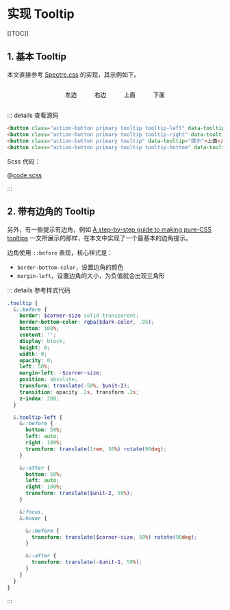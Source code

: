 # 实现 Tooltip

<!-- markdownlint-disable MD033 -->

[[TOC]]

## 1. 基本 Tooltip

本文直接参考 [Spectre.css](https://github.com/picturepan2/spectre/blob/master/src/_tooltips.scss) 的实现，其示例如下。

<div style="display: flex; justify-content: center;">
<button class="action-button primary tooltip tooltip-left" data-tooltip="提示">左边</button>
<button class="action-button primary tooltip tooltip-right" data-tooltip="提示">右边</button>
<button class="action-button primary tooltip" data-tooltip="提示">上面</button>
<button class="action-button primary tooltip tooltip-bottom" data-tooltip="提示">下面</button>
</div>

<style lang="scss" scoped>
@import "@/styles/tooltip.scss";
button {
  background-color: var(--c-brand-light);
  border-color: var(--c-brand);
  display: inline-block;
  border: 1px solid transparent;
  border-radius: 4px;
  padding: 0.5em 1em;
  margin: 0.5em;
}
</style>

::: details 查看源码

```html
<button class="action-button primary tooltip tooltip-left" data-tooltip="提示">左边</button>
<button class="action-button primary tooltip tooltip-right" data-tooltip="提示">右边</button>
<button class="action-button primary tooltip" data-tooltip="提示">上面</button>
<button class="action-button primary tooltip tooltip-bottom" data-tooltip="提示">下面</button>
```

Scss 代码：

@[code scss](@/styles/tooltip.scss)

:::

## 2. 带有边角的 Tooltip

另外，有一些提示有边角，例如 [A step-by-step guide to making pure-CSS tooltips](https://www.freecodecamp.org/news/a-step-by-step-guide-to-making-pure-css-tooltips-3d5a3e237346) 一文所展示的那样，在本文中实现了一个最基本的边角提示。

边角使用 `::before` 表现，核心样式是：

- `border-bottom-color`，设置边角的颜色
- `margin-left`，设置边角的大小，为负值就会出现三角形

::: details 参考样式代码

```scss
.tooltip {
  &::before {
    border: $corner-size solid transparent;
    border-bottom-color: rgba($dark-color, .95);
    bottom: 100%;
    content: '';
    display: block;
    height: 0;
    width: 0;
    opacity: 0;
    left: 50%;
    margin-left: -$corner-size;
    position: absolute;
    transform: translate(-50%, $unit-2);
    transition: opacity .2s, transform .2s;
    z-index: 200;
  }

  &.tooltip-left {
    &::before {
      bottom: 50%;
      left: auto;
      right: 100%;
      transform: translate(1rem, 50%) rotate(90deg);
    }

    &::after {
      bottom: 50%;
      left: auto;
      right: 100%;
      transform: translate($unit-2, 50%);
    }

    &:focus,
    &:hover {

      &::before {
        transform: translate($corner-size, 50%) rotate(90deg);
      }

      &::after {
        transform: translate(-$unit-1, 50%);
      }
    }
  }
}
```

:::

